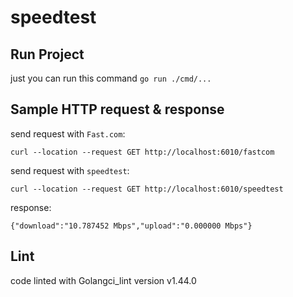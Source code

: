 # speedtest

## Run Project

just you can run this command `go run ./cmd/...`

## Sample HTTP request & response

send request with `Fast.com`:

`curl --location --request GET http://localhost:6010/fastcom`

send request with `speedtest`:

`curl --location --request GET http://localhost:6010/speedtest`

response:

`{"download":"10.787452 Mbps","upload":"0.000000 Mbps"}`

## Lint
code linted with Golangci_lint version v1.44.0
